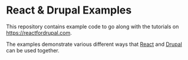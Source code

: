 # React & Drupal Examples

This repository contains example code to go along with the tutorials on https://reactfordrupal.com.

The examples demonstrate various different ways that [React](https://reactjs.org) and [Drupal](https://www.drupal.org) can be used together.
